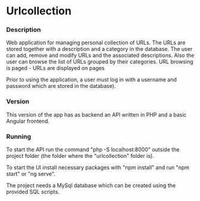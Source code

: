 # Urlcollection

### Description

Web application for managing personal collection of URLs. The URLs are stored together with a description and a category in the database. The user can add, remove and modify URLs and the associated descriptions. Also the user can browse the list of URLs grouped by their categories. URL browsing is paged - URLs are displayed on pages

Prior to using the application, a user must log in with a username and password which are stored in the database).

### Version

This version of the app has as backend an API written in PHP and a basic Angular frontend.

### Running

To start the API run the command "php -S localhost:8000" outside the project folder (the folder where the "urlcollection" folder is).

To start the UI install necessary packages with "npm install" and run  "npm start" or "ng serve".

The project needs a MySql database which can be created using the provided SQL scripts.
